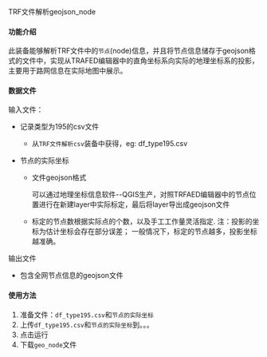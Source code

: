TRF文件解析geojson_node

#### 功能介绍

​	此装备能够解析TRF文件中的`节点`(node)信息，并且将节点信息储存于geojson格式的文件中，实现从TRAFED编辑器中的直角坐标系向实际的地理坐标系的投影，主要用于路网信息在实际地图中展示。

#### 数据文件

输入文件：

* 记录类型为195的csv文件
  
  * 从`TRF文件解析csv`装备中获得，eg: df_type195.csv
  
* 节点的实际坐标

  * 文件geojson格式

    可以通过地理坐标信息软件--QGIS生产，对照TRFAED编辑器中的节点位置进行在新建layer中实际标定，最后将layer导出成geojson文件

  * 标定的节点数根据实际点的个数，以及手工工作量灵活指定.
    注：投影的坐标为估计坐标会存在部分误差； 一般情况下，标定的节点越多，投影坐标越准确。

输出文件

* 包含全网节点信息的geojson文件

#### 使用方法

1. 准备文件：`df_type195.csv`和`节点的实际坐标`
2. 上传`df_type195.csv`和`节点的实际坐标`到。。。
3. 点击运行
4. 下载`geo_node`文件



